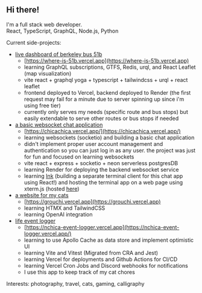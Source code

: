 ## Hi there!

I'm a full stack web developer.  
React, TypeScript, GraphQL, Node.js, Python

Current side-projects:
- [live dashboard of berkeley bus 51b](https://github.com/nathanchica/where-is-51b)
  - [https://where-is-51b.vercel.app](https://where-is-51b.vercel.app)
  - learning GraphQL subscriptions, GTFS, Redis, urql, and React Leaflet (map visualization)
  - vite react + graphql yoga + typescript + tailwindcss + urql + react leaflet
  - frontend deployed to Vercel, backend deployed to Render (the first request may fail for a minute due to server spinning up since i'm using free tier)
  - currently only serves my needs (specific route and bus stops) but easily extendable to serve other routes or bus stops if needed
- [a basic websocket chat application](https://github.com/nathanchica/chicachica)
  - [https://chicachica.vercel.app/](https://chicachica.vercel.app/)
  - learning websockets (socketio) and building a basic chat application
  - didn't implement proper user account management and authentication so you can just log in as any user. the project was just for fun and focused on learning websockets
  - vite react + express + socketio + neon serverless postgresDB
  - learning Render for deploying the backend websocket service
  - learning [Ink](https://github.com/vadimdemedes/ink) (building a separate terminal client for this chat app using React!) and hosting the terminal app on a web page using xterm.js (hosted [here](https://chicachica.onrender.com/terminal))
- [a website for my cats](https://github.com/nathanchica/grouchi)
  - [https://grouchi.vercel.app](https://grouchi.vercel.app)
  - learning HTMX and TailwindCSS
  - learning OpenAI integration
- [life event logger](https://github.com/nathanchica/life_event_logger_monorepo)
  - [https://nchica-event-logger.vercel.app](https://nchica-event-logger.vercel.app/)
  - learning to use Apollo Cache as data store and implement optimistic UI
  - learning Vite and Vitest (Migrated from CRA and Jest)
  - learning Vercel for deployments and Github Actions for CI/CD
  - learning Vercel Cron Jobs and Discord webhooks for notifications
  - I use this app to keep track of my cat chores

Interests: photography, travel, cats, gaming, calligraphy
